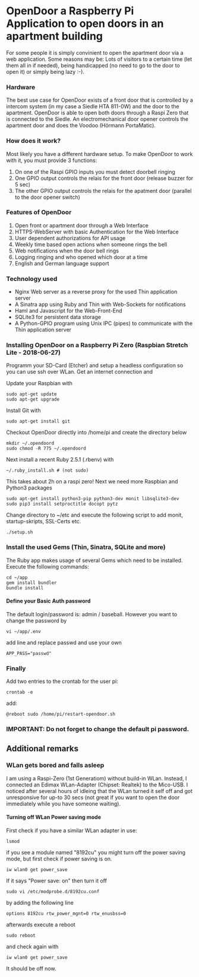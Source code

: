 # OpenDoor a Raspberry Pi Application to open doors in an apartment building

For some people it is simply convinient to open the apartment door via a web application. Some reasons may be: Lots of visitors to a certain time (let them all in if needed), being handicapped (no need to go to the door to open it) or simply being lazy :-).

### Hardware

The best use case for OpenDoor exists of a front door that is controlled by a intercom system (in my case a Siedle HTA 811-0W) and the door to the apartment. OpenDoor is able to open both doors through a Raspi Zero that is connected to the Siedle. An electromechanical door opener controls the apartment door and does the Voodoo (Hörmann PortaMatic).

### How does it work?

Most likely you have a different hardware setup. To make OpenDoor to work with it, you must provide 3 functions:

1. On one of the Raspi GPIO inputs you must detect doorbell ringing
2. One GPIO output controls the relais for the front door (release buzzer for 5 sec)
3. The other GPIO output controls the relais for the apatment door (parallel to the door opener switch)

### Features of OpenDoor

1. Open front or apartment door through a Web Interface
2. HTTPS-WebServer with basic Authentication for the Web Interface
3. User dependent authorizations for API usage
4. Weekly time based open actions when someone rings the bell
5. Web notifications when the door bell rings
6. Logging ringing and who opened which door at a time
7. English and German language support

### Technology used

- Nginx Web server as a reverse proxy for the used Thin application server
- A Sinatra app using Ruby and Thin with Web-Sockets for notifications
- Haml and Javascript for the Web-Front-End
- SQLite3 for persistent data storage
- A Python-GPIO program using Unix IPC (pipes) to communicate with the
  Thin application server

### Installing OpenDoor on a Raspberry Pi Zero (Raspbian Stretch Lite - 2018-06-27)

Programm your SD-Card (Etcher) and setup a headless configuration so you can use
ssh over WLan. Get an internet connection and

Update your Raspbian with
```
sudo apt-get update
sudo apt-get upgrade
```
Install Git with
```
sudo apt-get install git
```
Checkout OpenDoor directly into /home/pi and create the directory below
```
mkdir ~/.opendoord
sudo chmod -R 775 ~/.opendoord
```
Next install a recent Ruby 2.5.1 (.rbenv) with 
```
~/.ruby_install.sh # (not sudo)
```
This takes about 2h on a raspi zero!
Next we need more Raspbian and Python3 packages
```
sudo apt-get install python3-pip python3-dev monit libsqlite3-dev
sudo pip3 install setproctitle docopt pytz
```
Change directory to ~/etc and execute the following script to add monit, startup-skripts, SSL-Certs etc.
```
./setup.sh
```

### Install the used Gems (Thin, Sinatra, SQLite and more)
The Ruby app makes usage of several Gems which need to be installed.
Execute the following commands:
```
cd ~/app
gem install bundler
bundle install
```
#### Define your Basic Auth password
The default login/password is: admin / baseball. However you want to change the password by
```
vi ~/app/.env
```
add line and replace passwd and use your own
```
APP_PASS="passwd"
```

### Finally
Add two entries to the crontab for the user pi:
```
crontab -e
```
add:
```
@reboot sudo /home/pi/restart-opendoor.sh
```
### IMPORTANT: Do not forget to change the default pi password.

## Additional remarks
### WLan gets bored and falls asleep
I am using a Raspi-Zero (1st Generatiom) without build-in WLan.
Instead, I connected an Edimax WLan-Adapter (Chipset: Realtek) to the
Mico-USB.
I noticed after several hours of idleing that the WLan turned it self off and got unresponsive for up-to 30 secs (not great if you want to open the door immediately while you have someone waiting).

#### Turning off WLan Power saving mode
First check if you have a similar WLan adapter in use:
```
lsmod
```
if you see a module named "8192cu" you might turn off the power saving mode,
but first check if power saving is on.
```
iw wlan0 get power_save
```
If it says "Power save: on" then turn it off
```
sudo vi /etc/modprobe.d/8192cu.conf
```
by adding the following line
```
options 8192cu rtw_power_mgnt=0 rtw_enusbss=0
```
afterwards execute a reboot
```
sudo reboot
```
and check again with
```
iw wlan0 get power_save
```
It should be off now.

